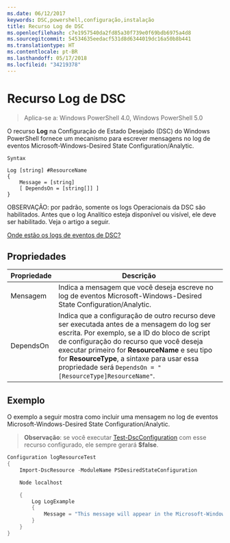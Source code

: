 ```yaml
---
ms.date: 06/12/2017
keywords: DSC,powershell,configuração,instalação
title: Recurso Log de DSC
ms.openlocfilehash: c7e1957540da2fd85a30f739e0f69bdb6975a4d8
ms.sourcegitcommit: 54534635eedacf531d8d6344019dc16a50b8b441
ms.translationtype: HT
ms.contentlocale: pt-BR
ms.lasthandoff: 05/17/2018
ms.locfileid: "34219378"
---
```

# <a name="dsc-log-resource"></a>Recurso Log de DSC

> Aplica-se a: Windows PowerShell 4.0, Windows PowerShell 5.0

O recurso __Log__ na Configuração de Estado Desejado (DSC) do Windows PowerShell fornece um mecanismo para escrever mensagens no log de eventos Microsoft-Windows-Desired State Configuration/Analytic.

```
Syntax

Log [string] #ResourceName
{
    Message = [string]
    [ DependsOn = [string[]] ]
}
```

OBSERVAÇÃO: por padrão, somente os logs Operacionais da DSC são habilitados.
Antes que o log Analítico esteja disponível ou visível, ele deve ser habilitado.
Veja o artigo a seguir.

[Onde estão os logs de eventos de DSC?](https://msdn.microsoft.com/en-us/powershell/dsc/troubleshooting#where-are-dsc-event-logs)

## <a name="properties"></a>Propriedades
|  Propriedade  |  Descrição   |
|---|---|
| Mensagem| Indica a mensagem que você deseja escreve no log de eventos Microsoft-Windows-Desired State Configuration/Analytic.|
| DependsOn | Indica que a configuração de outro recurso deve ser executada antes de a mensagem do log ser escrita. Por exemplo, se a ID do bloco de script de configuração do recurso que você deseja executar primeiro for __ResourceName__ e seu tipo for __ResourceType__, a sintaxe para usar essa propriedade será `DependsOn = "[ResourceType]ResourceName"`.|

## <a name="example"></a>Exemplo

O exemplo a seguir mostra como incluir uma mensagem no log de eventos Microsoft-Windows-Desired State Configuration/Analytic.

> **Observação**: se você executar [Test-DscConfiguration](https://technet.microsoft.com/en-us/library/dn407382.aspx) com esse recurso configurado, ele sempre gerará **$false**.

```powershell
Configuration logResourceTest
{
    Import-DscResource -ModuleName PSDesiredStateConfiguration

    Node localhost

    {
        Log LogExample
        {
            Message = "This message will appear in the Microsoft-Windows-Desired State Configuration/Analytic event log."
        }
    }
}
```